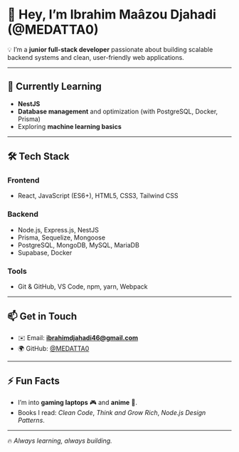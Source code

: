# 👋 Hey, I’m Ibrahim Maâzou Djahadi (@MEDATTA0)

💡 I’m a **junior full-stack developer** passionate about building scalable backend systems and clean, user-friendly web applications.

---

## 🌱 Currently Learning

* **NestJS**
* **Database management** and optimization (with PostgreSQL, Docker, Prisma)
* Exploring **machine learning basics**

---

## 🛠️ Tech Stack

### **Frontend**

* React, JavaScript (ES6+), HTML5, CSS3, Tailwind CSS

### **Backend**

* Node.js, Express.js, NestJS
* Prisma, Sequelize, Mongoose
* PostgreSQL, MongoDB, MySQL, MariaDB
* Supabase, Docker

### **Tools**

* Git & GitHub, VS Code, npm, yarn, Webpack

---

## 📫 Get in Touch

* ✉️ Email: **[ibrahimdjahadi46@gmail.com](mailto:ibrahimdjahadi46@gmail.com)**
* 🌍 GitHub: [@MEDATTA0](https://github.com/MEDATTA0)

---

## ⚡ Fun Facts

* I’m into **gaming laptops** 🎮 and **anime** 🍿.
* Books I read: *Clean Code*, *Think and Grow Rich*, *Node.js Design Patterns*.

---

🔥 *Always learning, always building.*

<!---
MEDATTA0/MEDATTA0 is a ✨ special ✨ repository because its `README.md` (this file) appears on your GitHub profile.
You can click the Preview link to take a look at your changes.
--->

